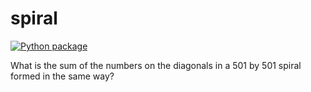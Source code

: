 # spiral

[![Python package](https://github.com/vcu-gooww/spiral/actions/workflows/pytest.yml/badge.svg)](https://github.com/vcu-gooww/spiral/actions/workflows/pytest.yml)

What is the sum of the numbers on the diagonals in a 501 by 501 spiral formed in the same way?
